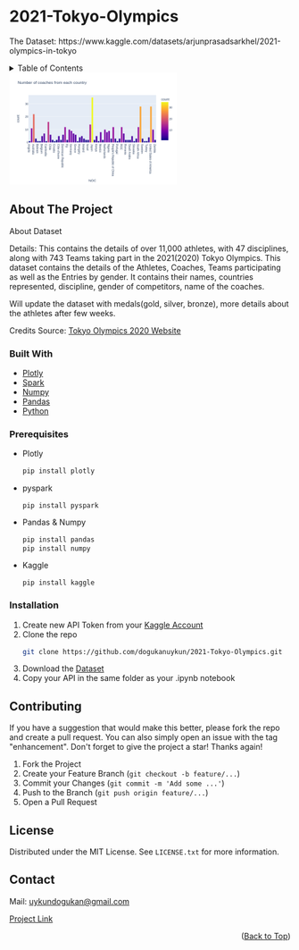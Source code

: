 # 2021-Tokyo-Olympics

<p> The Dataset: https://www.kaggle.com/datasets/arjunprasadsarkhel/2021-olympics-in-tokyo </p> 

<!-- TABLE OF CONTENTS -->
<details>
  <summary>Table of Contents</summary>
  <ol>
    <li>
      <a href="#about-the-project">About The Project</a>
      <ul>
        <li><a href="#built-with">Built With</a></li>
      </ul>
    </li>
    <li>
      <a>Getting Started</a>
      <ul>
        <li><a href="#prerequisites">Prerequisites</a></li>
        <li><a href="#installation">Installation</a></li>
      </ul>
    </li>
    <li><a href="#contributing">Contributing</a></li>
    <li><a href="#license">License</a></li>
    <li><a href="#contact">Contact</a></li>
  </ol>
</details>


<img src="https://github.com/dogukanuykun/2021-Tokyo-Olympics/blob/main/images/coaches.png" width="300" height="200"/>



<!-- ABOUT THE PROJECT -->
## About The Project

About Dataset

Details:
This contains the details of over 11,000 athletes, with 47 disciplines, along with 743 Teams taking part in the 2021(2020) Tokyo Olympics.
This dataset contains the details of the Athletes, Coaches, Teams participating as well as the Entries by gender. It contains their names, countries represented, discipline, gender of competitors, name of the coaches.

Will update the dataset with medals(gold, silver, bronze), more details about the athletes after few weeks.

Credits
Source: [Tokyo Olympics 2020 Website](https://olympics.com/en/olympic-games/tokyo-2020)

### Built With

* [Plotly](https://plotly.com/python/)
* [Spark](https://spark.apache.org/docs/latest/api/python/#:~:text=PySpark%20is%20an%20interface%20for,data%20in%20a%20distributed%20environment.)
* [Numpy](https://numpy.org/)
* [Pandas](https://pandas.pydata.org/)
* [Python](https://www.python.org/)


### Prerequisites

* Plotly
  ```sh
  pip install plotly
  ```
* pyspark
  ```
  pip install pyspark
  ```
* Pandas & Numpy
  ```
  pip install pandas
  pip install numpy
  ```
* Kaggle
  ```
  pip install kaggle
  ```

### Installation

1. Create new API Token from your [Kaggle Account](https://www.kaggle.com/)
2. Clone the repo
   ```sh
   git clone https://github.com/dogukanuykun/2021-Tokyo-Olympics.git
   ```
3. Download the [Dataset](https://www.kaggle.com/datasets/arjunprasadsarkhel/2021-olympics-in-tokyo)
4. Copy your API in the same folder as your .ipynb notebook

<!-- CONTRIBUTING -->
## Contributing

If you have a suggestion that would make this better, please fork the repo and create a pull request. You can also simply open an issue with the tag "enhancement".
Don't forget to give the project a star! Thanks again!

1. Fork the Project
2. Create your Feature Branch (`git checkout -b feature/...`)
3. Commit your Changes (`git commit -m 'Add some ...'`)
4. Push to the Branch (`git push origin feature/...`)
5. Open a Pull Request


<!-- LICENSE -->
## License

Distributed under the MIT License. See `LICENSE.txt` for more information.

<!-- CONTACT -->
## Contact

Mail: uykundogukan@gmail.com

[Project Link](https://github.com/dogukanuykun/2021-Tokyo-Olympics)

<p align="right">(<a href="#top">Back to Top</a>)</p>
